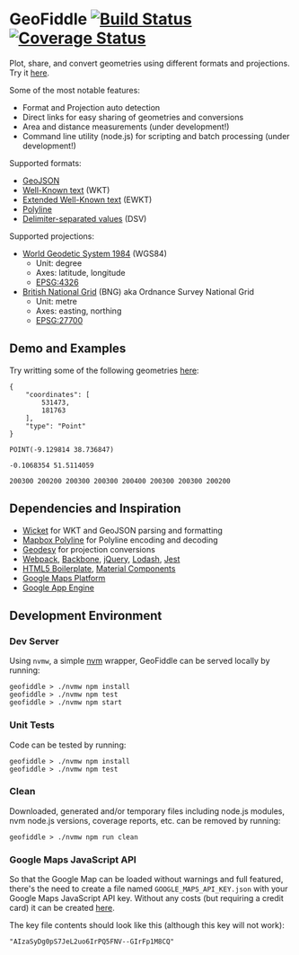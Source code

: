 # GeoFiddle [![Build Status](https://travis-ci.org/ruipinge/geofiddle.svg?branch=master)](https://travis-ci.org/ruipinge/geofiddle) [![Coverage Status](https://coveralls.io/repos/github/ruipinge/geofiddle/badge.svg?branch=master)](https://coveralls.io/github/ruipinge/geofiddle?branch=master)

Plot, share, and convert geometries using different formats and projections. Try it [here](https://geofiddle.com).

Some of the most notable features:

- Format and Projection auto detection
- Direct links for easy sharing of geometries and conversions
- Area and distance measurements (under development!)
- Command line utility (node.js) for scripting and batch processing (under development!)

Supported formats:

- [GeoJSON](http://geojson.org/)
- [Well-Known text](https://en.wikipedia.org/wiki/Well-known_text) (WKT)
- [Extended Well-Known text](https://postgis.net/docs/using_postgis_dbmanagement.html#EWKB_EWKT) (EWKT)
- [Polyline](https://developers.google.com/maps/documentation/utilities/polylinealgorithm)
- [Delimiter-separated values](https://en.wikipedia.org/wiki/Delimiter-separated_values) (DSV)

Supported projections:

- [World Geodetic System 1984](https://en.wikipedia.org/wiki/World_Geodetic_System) (WGS84)
  - Unit: degree
  - Axes: latitude, longitude
  - [EPSG:4326](https://epsg.io/4326)
- [British National Grid](https://en.wikipedia.org/wiki/Ordnance_Survey_National_Grid) (BNG) aka Ordnance Survey National Grid
  - Unit: metre
  - Axes: easting, northing
  - [EPSG:27700](https://epsg.io/27700)


## Demo and Examples

Try writting some of the following geometries [here](https://geofiddle.com):

```
{
    "coordinates": [
        531473,
        181763
    ],
    "type": "Point"
}
```

```
POINT(-9.129814 38.736847)
```

```
-0.1068354 51.5114059
```

```
200300 200200 200300 200300 200400 200300 200300 200200
```


## Dependencies and Inspiration

- [Wicket](https://github.com/arthur-e/Wicket) for WKT and GeoJSON parsing and formatting
- [Mapbox Polyline](https://github.com/mapbox/polyline) for Polyline encoding and decoding
- [Geodesy](https://github.com/chrisveness/geodesy) for projection conversions
- [Webpack](https://webpack.js.org/), [Backbone](http://backbonejs.org/), [jQuery](https://jquery.com/), [Lodash](https://lodash.com/), [Jest](https://jestjs.io/)
- [HTML5 Boilerplate](https://html5boilerplate.com/), [Material Components](https://github.com/material-components/material-components-web)
- [Google Maps Platform](https://cloud.google.com/maps-platform/maps/)
- [Google App Engine](https://cloud.google.com/appengine/)


## Development Environment

### Dev Server

Using ```nvmw```, a simple [nvm](https://github.com/creationix/nvm) wrapper, GeoFiddle can be served locally by running:

```
geofiddle > ./nvmw npm install
geofiddle > ./nvmw npm test
geofiddle > ./nvmw npm start
```

### Unit Tests

Code can be tested by running:
```
geofiddle > ./nvmw npm install
geofiddle > ./nvmw npm test
```

### Clean

Downloaded, generated and/or temporary files including node.js modules, nvm node.js versions, coverage reports, etc. can be removed by running:
```
geofiddle > ./nvmw npm run clean
```

### Google Maps JavaScript API

So that the Google Map can be loaded without warnings and full featured, there's the need to create a file named ```GOOGLE_MAPS_API_KEY.json``` with your Google Maps JavaScript API key. Without any costs (but requiring a credit card) it can be created [here](https://developers.google.com/maps/documentation/javascript/get-api-key).

The key file contents should look like this (although this key will not work):

```
"AIzaSyDg0pS7JeL2uo6IrPQ5FNV--GIrFp1M8CQ"
```
